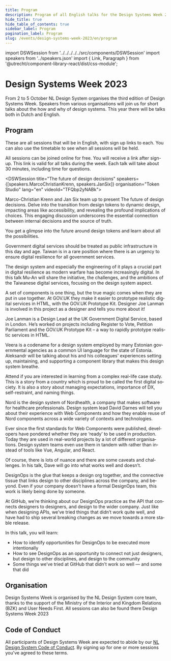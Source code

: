 ```yaml
---
title: Program
description: Program of all English talks for the Design Systems Week 2023
hide_title: true
hide_table_of_contents: true
sidebar_label: Program
pagination_label: Program
slug: /events/design-systems-week-2023/en/program
---
```


import DSWSession from '../../../../../src/components/DSWSession'
import speakers from '../speakers.json'
import { Link, Paragraph } from '@utrecht/component-library-react/dist/css-module';

<div lang="en">

# Design Systems Week 2023

<Paragraph lead>
    From 2 to 5 October NL Design System organises the third edition of Design Systems Week. Speakers from various organisations will join us for short talks about the how and why of design systems. This year there will be talks both in Dutch and English.
</Paragraph>

## Program

These are all sessions that will be in English, with sign up links to each. You can also use the <Link href="/events/design-systems-week-2023/en/timetable">timetable</Link> to see when all sessions will be held.

All sessions can be joined online for free. You will receive a link after sign-up. This link is valid for all talks during the week. Each talk will take about 30 minutes, including time for questions.

<DSWSession title="The future of design decisions" speakers={[speakers.MarcoChristianKrenn, speakers.JanSix]} organisation="Token Studio" lang="en" videoId="TFQbp2yNABk">

Marco-Christian Krenn and Jan Six team up to present The future of design decisions. Delve into the transition from design tokens to dynamic design, impacting areas like accessibility, and revealing the profound implications of choices. This engaging discussion underscores the essential connection between internal decisions and the source of truth.

You get a glimpse into the future around design tokens and learn about all the possibilities.

</DSWSession>

<DSWSession title="Design systems as public infrastructure" speakers={[speakers.MuAnChiou]} organisation="Public Digital Innovation Space, Cabinet Office, Taiwan" lang="en" videoId="_X2zQoL5okw">

Government digital services should be treated as public infrastructure in this day and age. Taiwan is in a rare position where there is an urgency to ensure digital resilience for all government services.

The design system and especially the engineering of it plays a crucial part in digital resilience as modern warfare has become increasingly digital. In this talk Mu-An will share the initiative, the challenges, and the ambitions of the Taiwanese digital services, focusing on the design system aspect.

</DSWSession>

<DSWSession title="The GOV.UK Prototype Kit" speakers={[speakers.JoeLanman]} lang="en" organisation="GOV.UK" videoId="PuxojwJ2OEE">

A set of components is one thing, but the true magic comes when they are put in use together. At GOV.UK they make it easier to prototype realistic digital services in HTML, with the GOV.UK Prototype Kit.
Designer Joe Lanman is involved in this project as a designer and tells you more about it!

Joe Lanman is a Design Lead at the UK Government Digital Service, based in London. He’s worked on projects including Register to Vote, Petition Parliament and the GOV.UK Prototype Kit – a way to rapidly prototype realistic services in HTML.
</DSWSession>

<DSWSession lang="en" title="Estonia Design System" speakers={[speakers.AleksandrBeliaev]} organisation="Nortal">

Veera is a codename for a design system employed by many Estonian governmental agencies as a common UI language for the state of Estonia. Aleksandr will be talking about his and his colleagues' experiences setting up, maintaining, and supporting a component library that makes this design system breathe.

Attend if you are interested in learning from a complex real-life case study. This is a story from a country which is proud to be called the first digital society. It is also a story about managing expectations, importance of DX, self-restraint, and naming things.
</DSWSession>

<DSWSession title="Design Systems & Web Components: what works & what doesn’t" speakers={[speakers.DavidDarnes]} lang="en" organisation="Nordhealth" videoId="QXHLivD5Y_Q">

Nord is the design system of Nordhealth, a company that makes software for healthcare professionals. Design system lead David Darnes will tell you about their experience with Web Components and how they enable reuse of Nord components across a wide variety of contexts and technologies.

Ever since the first standards for Web Components were published, developers have pondered whether they are ‘ready’ to be used in production. Today they are used in real-world projects by a lot of different organisations. Design system teams even use them in tandem with rather than instead of tools like Vue, Angular, and React.

Of course, there is lots of nuance and there are some caveats and challenges. In his talk, Dave will go into what works well and doesn’t.

</DSWSession>

<DSWSession title="DesignOps: designing the API of design teams" speakers={[speakers.InayailiLeon]} lang="en" organisation="GitHub" videoId="GYUcd17cLJM">

DesignOps is the glue that keeps a design org together, and the connective tissue that links design to other disciplines across the company, and beyond. Even if your company doesn’t have a formal DesignOps team, this work is likely being done by someone.

At GitHub, we’re thinking about our DesignOps practice as the API that connects designers to designers, and design to the wider company. Just like when designing APIs, we’ve tried things that didn’t work quite well, and have had to ship several breaking changes as we move towards a more stable release.

In this talk, you will learn:

- How to identify opportunities for DesignOps to be executed more intentionally
- How to see DesignOps as an opportunity to connect not just designers, but design to other disciplines, and design to the community
- Some things we’ve tried at GitHub that didn’t work so well — and some that did

</DSWSession>

## Organisation

Design Systems Week is organised by the NL Design System core team, thanks to the support of the Ministry of the Interior and Kingdom Relations (BZK) and <Link href="https://international.gebruikercentraal.nl">User Needs First</Link>. All sessions can also be found there <Link href="https://international.gebruikercentraal.nl/design-systems-week-2023/">Design Systems Week 2023</Link>

## Code of Conduct

All participants of Design Systems Week are expected to abide by our [NL Design System Code of Conduct](https://github.com/nl-design-system/.github/blob/main/CODE_OF_CONDUCT.md). By signing up for one or more sessions you've agreed to these terms.

</div>
